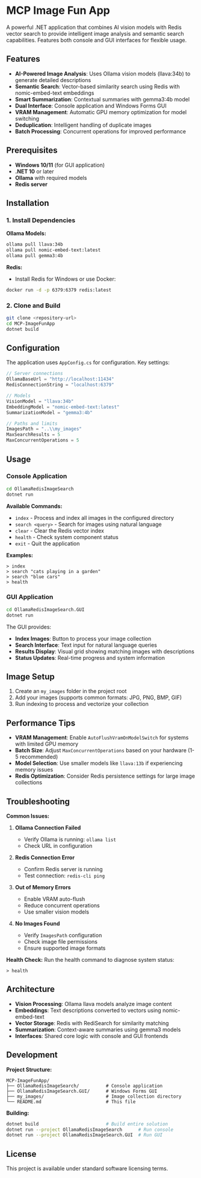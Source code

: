 ﻿# MCP Image Fun App

A powerful .NET application that combines AI vision models with Redis vector search to provide intelligent image analysis and semantic search capabilities. Features both console and GUI interfaces for flexible usage.

## Features

- **AI-Powered Image Analysis**: Uses Ollama vision models (llava:34b) to generate detailed descriptions
- **Semantic Search**: Vector-based similarity search using Redis with nomic-embed-text embeddings
- **Smart Summarization**: Contextual summaries with gemma3:4b model
- **Dual Interface**: Console application and Windows Forms GUI
- **VRAM Management**: Automatic GPU memory optimization for model switching
- **Deduplication**: Intelligent handling of duplicate images
- **Batch Processing**: Concurrent operations for improved performance

## Prerequisites

- **Windows 10/11** (for GUI application)
- **.NET 10** or later
- **Ollama** with required models
- **Redis server**

## Installation

### 1. Install Dependencies

**Ollama Models:**
```bash
ollama pull llava:34b
ollama pull nomic-embed-text:latest
ollama pull gemma3:4b
```

**Redis:**
- Install Redis for Windows or use Docker:
```bash
docker run -d -p 6379:6379 redis:latest
```

### 2. Clone and Build

```bash
git clone <repository-url>
cd MCP-ImageFunApp
dotnet build
```

## Configuration

The application uses `AppConfig.cs` for configuration. Key settings:

```csharp
// Server connections
OllamaBaseUrl = "http://localhost:11434"
RedisConnectionString = "localhost:6379"

// Models
VisionModel = "llava:34b"
EmbeddingModel = "nomic-embed-text:latest"
SummarizationModel = "gemma3:4b"

// Paths and limits
ImagesPath = "..\\my_images"
MaxSearchResults = 5
MaxConcurrentOperations = 5
```

## Usage

### Console Application

```bash
cd OllamaRedisImageSearch
dotnet run
```

**Available Commands:**
- `index` - Process and index all images in the configured directory
- `search <query>` - Search for images using natural language
- `clear` - Clear the Redis vector index
- `health` - Check system component status
- `exit` - Quit the application

**Examples:**
```
> index
> search "cats playing in a garden"
> search "blue cars"
> health
```

### GUI Application

```bash
cd OllamaRedisImageSearch.GUI
dotnet run
```

The GUI provides:
- **Index Images**: Button to process your image collection
- **Search Interface**: Text input for natural language queries
- **Results Display**: Visual grid showing matching images with descriptions
- **Status Updates**: Real-time progress and system information

## Image Setup

1. Create an `my_images` folder in the project root
2. Add your images (supports common formats: JPG, PNG, BMP, GIF)
3. Run indexing to process and vectorize your collection

## Performance Tips

- **VRAM Management**: Enable `AutoFlushVramOnModelSwitch` for systems with limited GPU memory
- **Batch Size**: Adjust `MaxConcurrentOperations` based on your hardware (1-5 recommended)
- **Model Selection**: Use smaller models like `llava:13b` if experiencing memory issues
- **Redis Optimization**: Consider Redis persistence settings for large image collections

## Troubleshooting

**Common Issues:**

1. **Ollama Connection Failed**
   - Verify Ollama is running: `ollama list`
   - Check URL in configuration

2. **Redis Connection Error**
   - Confirm Redis server is running
   - Test connection: `redis-cli ping`

3. **Out of Memory Errors**
   - Enable VRAM auto-flush
   - Reduce concurrent operations
   - Use smaller vision models

4. **No Images Found**
   - Verify `ImagesPath` configuration
   - Check image file permissions
   - Ensure supported image formats

**Health Check:**
Run the health command to diagnose system status:
```
> health
```

## Architecture

- **Vision Processing**: Ollama llava models analyze image content
- **Embeddings**: Text descriptions converted to vectors using nomic-embed-text
- **Vector Storage**: Redis with RediSearch for similarity matching
- **Summarization**: Context-aware summaries using gemma3 models
- **Interfaces**: Shared core logic with console and GUI frontends

## Development

**Project Structure:**
```
MCP-ImageFunApp/
├── OllamaRedisImageSearch/          # Console application
├── OllamaRedisImageSearch.GUI/      # Windows Forms GUI
├── my_images/                       # Image collection directory
└── README.md                        # This file
```

**Building:**
```bash
dotnet build                         # Build entire solution
dotnet run --project OllamaRedisImageSearch      # Run console
dotnet run --project OllamaRedisImageSearch.GUI  # Run GUI
```

## License

This project is available under standard software licensing terms.
